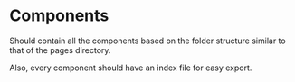 # Components

Should contain all the components based on the folder structure similar to that of the pages directory.

Also, every component should have an index file for easy export.
